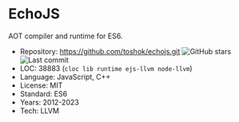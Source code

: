 # EchoJS

AOT compiler and runtime for ES6.

* Repository: https://github.com/toshok/echojs.git <img src="https://img.shields.io/github/stars/toshok/echojs?label=&style=flat-square" alt="GitHub stars" title="GitHub stars"><img src="https://img.shields.io/github/last-commit/toshok/echojs?label=&style=flat-square" alt="Last commit" title="Last commit">
* LOC:        38883 (`cloc lib runtime ejs-llvm node-llvm`)
* Language:   JavaScript, C++
* License:    MIT
* Standard:   ES6
* Years:      2012-2023
* Tech:       LLVM
